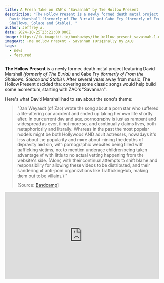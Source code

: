 ```yaml
---
title: A Fresh Take on ZAO’s "Savannah" by The Hollow Present
description: "The Hollow Present is a newly formed death metal project featuring
  David Marshall (formerly of The Burial) and Gabe Fry (formerly of From the
  Shallows, Solace and Stable). "
author: Jeffrey A.
date: 2024-10-25T23:21:00.000Z
image: https://ik.imagekit.io/boxhuwbys/the_hollow_present_savannah-1.webp
imageAlt: The Hollow Present - Savannah (Originally by ZAO)
tags:
  - news
  - featured
---
```

**The Hollow Present** is a newly formed death metal project featuring David Marshall *(formerly of The Burial)* and Gabe Fry *(formerly of From the Shallows, Solace and Stable)*. After several years away from music, The Hollow Present decided that covering some classic songs would help build some momentum, starting with ZAO's "Savannah".

Here's what David Marshall had to say about the song's theme:

> "Dan Weyandt (of Zao) wrote the song about a porn star who suffered a life-altering car accident and ended up taking her own life shortly after. In our current day and age, pornography is just as rampant and widespread as ever, if not more so, and continually claims lives, both metaphorically and literally. Whereas in the past the most popular models might be both Hollywood AND adult actresses, nowadays it's less about the popularity and more about mining the depths of depravity and sin, with pornographic websites being filled with trafficking victims, not to mention underage children being taken advantage of with little to no actual vetting happening from the website's side. (Along with their continual attempts to shift blame and responsibility for allowing these videos to be distributed, and their slandering of anti-porn organizations like TraffickingHub, making them out to be villains.) "
>
> [Source: <a href="https://thehollowpresent.bandcamp.com/track/savannah" target="_blank">Bandcamp</a>]
>
>

<iframe style="aspect-ratio: 16 / 9; width: 100% !important;" src="https://www.youtube.com/embed/73_tPXWlaaQ?si=qh7se9gIDtH6aorI" title="YouTube video player" frameborder="0" allow="accelerometer; autoplay; clipboard-write; encrypted-media; gyroscope; picture-in-picture; web-share" referrerpolicy="strict-origin-when-cross-origin" allowfullscreen></iframe>
